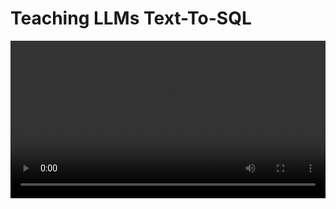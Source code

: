 # Teaching LLMs Text-To-SQL 

<video src="${PRIVATE_VIDEO_INTRO_1}" controls="" controlslist="nodownload nofullscreen" style="width: 100%" />

Text-to-SQL is a specialized application of Natural Language Processing (NLP) that enables AI models to translate natural language business queries into structured SQL commands. This capability allows businesses to interact with databases using everyday language instead of requiring SQL expertise. 

Large Language Models (LLMs) are not inherently capable of converting natural language queries (NLQs) into SQL. They must be trained using **Supervised Fine-Tuning (SFT)** on high-quality datasets consisting of **NLQ-SQL pairs** to ensure accuracy and relevance. This training process is where AI trainers play a crucial role—by curating, refining, and validating datasets to improve model performance.


## Supervised Fine-Tuning (SFT) for Text-to-SQL

Supervised Fine-Tuning (SFT) is a method of training LLMs using labeled datasets that explicitly map input data (natural language queries) to expected output data (SQL queries). SFT directly teaches the model how to respond to structured queries by learning from correct examples.

### How SFT Works in Text-to-SQL Training

As an AI trainer, you would create a structured dataset containing **NLQ-SQL pairs**, ensuring the queries reflect realistic business scenarios. The dataset should cover a diverse range of query complexities and edge cases.

:::tip
### Your Role as an AI Trainer

1. **Crafting High-Quality NLQs**
   * Resemble real-world business analysis questions.
   * Consider various phrasings and wordings to teach the model robustness.
   * Avoid ambiguity to ensure clear and precise SQL translation.

2. **Writing Correct SQL Queries**
   * For every NLQ, you must provide a corresponding accurate and optimized SQL query that retrieves the correct results.
:::
